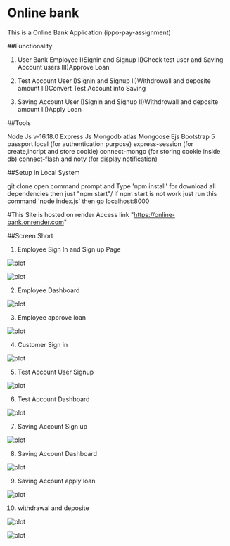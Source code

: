 # Online bank
This is a Online Bank Application (ippo-pay-assignment) 

##Functionality
1) User Bank Employee
  I)Signin and Signup 
  II)Check test user and Saving Account users
  III)Approve Loan
    
2) Test Account User
  I)Signin and Signup 
  II)Withdrowall and deposite amount 
  III)Convert Test Account into Saving

3) Saving Account User
  I)Signin and Signup
  II)Withdrowall and deposite amount
  III)Apply Loan
  
##Tools

Node Js v-16.18.0
Express Js
Mongodb atlas
Mongoose
Ejs
Bootstrap 5
passport local (for authentication purpose)
express-session (for create,incript and store cookie)
connect-mongo (for storing cookie inside db)
connect-flash and noty (for display notification)

##Setup in Local System

git clone 
open command prompt and Type 'npm install' for download all dependencies
then just "npm start"/ if npm start is not work just run this command 'node index.js'
then go localhost:8000

#This Site is hosted on render
Access link "https://online-bank.onrender.com"

##Screen Short

1. Employee Sign In and Sign up Page

![plot](./assets/screenshort/employee/signin.png)

![plot](./assets/screenshort/employee/signup.png)

2. Employee Dashboard

![plot](./assets/screenshort/employee/dashboard.png)

3. Employee approve loan 

![plot](./assets/screenshort/employee/loan%20aprove%20.png)

4. Customer Sign in

![plot](./assets/screenshort/customer/sign%20in.png)

5. Test Account User Signup 

![plot](./assets/screenshort/customer/testacount.png)

6. Test Account Dashboard

![plot](./assets/screenshort/customer/testaccount-dashboard.png)

7. Saving Account Sign up

![plot](./assets/screenshort/customer/saving%20account.png)

8. Saving Account Dashboard

![plot](./assets/screenshort/customer/saving-acount-dashboard.png)

9. Saving Account apply loan 

![plot](./assets/screenshort/customer/apply-loan.png)

10. withdrawal and deposite

![plot](./assets/screenshort/customer/deposite.png)

![plot](./assets/screenshort/customer/withdrawal.png)
